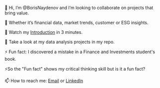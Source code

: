 👋 Hi, I’m @BorisNaydenov and  I’m looking to collaborate on projects that bring value. 

🌱 Whether it’s financial data, market trends, customer or ESG insights.

 
 👀 Watch my [Introduction](https://www.loom.com/share/95ff920cdbb74a68be7bc9529dabd54d?sid=29007d6a-938c-493a-a4e1-0d84d8c25cc5)  in 3 minutes.

 👀 Take a look at my data analysis projects in my repo.

 
  

 
 

 
⚡ Fun fact: I discovered a mistake in a Finance and Investments student's book. 

⚡So the "Fun fact" shows my critical thinking skill but is it a fun fact?

 📫 How to reach me: <a href="mailto:borissnaydenov@gmail.com">Email</a> or <a href="https://www.linkedin.com/in/boris-naydenov/">LinkedIn</a> 


<!---
BorisNaydenov/BorisNaydenov is a ✨ special ✨ repository because its `README.md` (this file) appears on your GitHub profile.
You can click the Preview link to take a look at your changes.
--->
